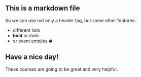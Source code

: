 ## This is a markdown file

So we can use not only a header tag, but some other features:

* different lists
* **bold** or *italic*
* or event emojies  :four_leaf_clover:

## Have a nice day!
These courses are going to be great and very helpful.


